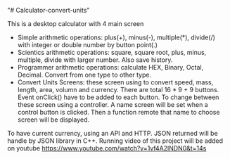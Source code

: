 "# Calculator-convert-units" 

This is a desktop calculator with 4 main screen
+ Simple arithmetic operations: plus(+), minus(-), multiple(*), divide(/) with integer or double number by button point(.)
+ Scientics arithmetic operations: square, square root, plus, minus, multiple, divide with larger number. Also save history.
+ Programmer arithmetic operations: calculate HEX, Binary, Octal, Decimal. Convert from one type to other type.
+ Convert Units Screens: these screen using to convert speed, mass, length, area, volumn and currency.
There are total 16 * 9 + 9 buttons. Event onClick() have to be added to each button.
To change between these screen using a controller. A name screen will be set when a control button is clicked. Then a function remote that name to choose screen will be displayed.

To have current currency, using an API and HTTP. JSON returned will be handle by JSON library in C++.
Running video of this project will be added on youtube https://www.youtube.com/watch?v=1vf4A2lNDN0&t=14s
